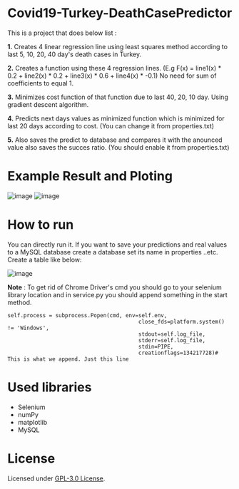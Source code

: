 # Covid19-Turkey-DeathCasePredictor
This is a project that does below list :

**1.** Creates 4 linear regression line using least squares method according to last 5, 10, 20, 40 day's death cases in Turkey.

**2.** Creates a function using these 4 regression lines. (E.g F(x) = line1(x) * 0.2 + line2(x) * 0.2 + line3(x) * 0.6 + line4(x) * -0.1) No need for sum of coefficients to equal 1.

**3.** Minimizes cost function of that function due to last 40, 20, 10 day. Using gradient descent algorithm.

**4.** Predicts next days values as minimized function which is minimized for last 20 days according to cost. (You can change it from properties.txt)

**5.** Also saves the predict to database and compares it with the anounced value also saves the succes ratio. (You should enable it from properties.txt)

# Example Result and Ploting
![image](https://user-images.githubusercontent.com/73116832/130816050-d94a6a21-5d0c-46e4-8657-52840dd41438.png)
![image](https://user-images.githubusercontent.com/73116832/130816968-82e07ade-28cf-4247-b1e3-76cfa4316550.png)

# How to run
You can directly run it. If you want to save your predictions and real values to a MySQL database create a database set its name in properties ..etc. Create a table like below:

![image](https://user-images.githubusercontent.com/73116832/130815796-66de8ecc-2cb3-4be5-97a1-b74a176fc135.png)


**Note** : To get rid of Chrome Driver's cmd you should go to your selenium library location and in service.py you should append something in the start method.
```
self.process = subprocess.Popen(cmd, env=self.env,
                                         close_fds=platform.system() != 'Windows',
                                         stdout=self.log_file,
                                         stderr=self.log_file,
                                         stdin=PIPE,
                                         creationflags=134217728)# This is what we append. Just this line
```

# Used libraries
- Selenium
- numPy
- matplotlib
- MySQL

# License
Licensed under [GPL-3.0 License](LICENSE).
